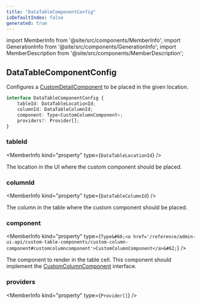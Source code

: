 ```yaml
---
title: "DataTableComponentConfig"
isDefaultIndex: false
generated: true
---
```

<!-- This file was generated from the Vendure source. Do not modify. Instead, re-run the "docs:build" script -->
import MemberInfo from '@site/src/components/MemberInfo';
import GenerationInfo from '@site/src/components/GenerationInfo';
import MemberDescription from '@site/src/components/MemberDescription';


## DataTableComponentConfig

<GenerationInfo sourceFile="packages/admin-ui/src/lib/core/src/shared/components/data-table-2/data-table-custom-component.service.ts" sourceLine="54" packageName="@bb-vendure/admin-ui" />

Configures a <a href='/reference/admin-ui-api/custom-detail-components/custom-detail-component#customdetailcomponent'>CustomDetailComponent</a> to be placed in the given location.

```ts title="Signature"
interface DataTableComponentConfig {
    tableId: DataTableLocationId;
    columnId: DataTableColumnId;
    component: Type<CustomColumnComponent>;
    providers?: Provider[];
}
```

<div className="members-wrapper">

### tableId

<MemberInfo kind="property" type={`DataTableLocationId`}   />

The location in the UI where the custom component should be placed.
### columnId

<MemberInfo kind="property" type={`DataTableColumnId`}   />

The column in the table where the custom component should be placed.
### component

<MemberInfo kind="property" type={`Type&#60;<a href='/reference/admin-ui-api/custom-table-components/custom-column-component#customcolumncomponent'>CustomColumnComponent</a>&#62;`}   />

The component to render in the table cell. This component should implement the
<a href='/reference/admin-ui-api/custom-table-components/custom-column-component#customcolumncomponent'>CustomColumnComponent</a> interface.
### providers

<MemberInfo kind="property" type={`Provider[]`}   />




</div>
